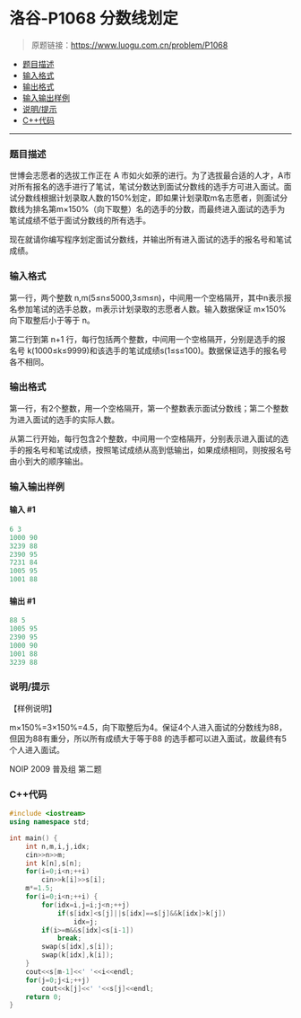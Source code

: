 # 洛谷-P1068 分数线划定

> 原题链接：https://www.luogu.com.cn/problem/P1068

- [题目描述](#题目描述)
- [输入格式](#输入格式)
- [输出格式](#输出格式)
- [输入输出样例](#输入输出样例)
- [说明/提示](#说明/提示)
- [C++代码](#C++代码)

---

### <a name="题目描述">题目描述</a>

世博会志愿者的选拔工作正在 A 市如火如荼的进行。为了选拔最合适的人才，A市对所有报名的选手进行了笔试，笔试分数达到面试分数线的选手方可进入面试。面试分数线根据计划录取人数的150%划定，即如果计划录取m名志愿者，则面试分数线为排名第m×150%（向下取整）名的选手的分数，而最终进入面试的选手为笔试成绩不低于面试分数线的所有选手。

现在就请你编写程序划定面试分数线，并输出所有进入面试的选手的报名号和笔试成绩。

### <a name="输入格式">输入格式</a>

第一行，两个整数 n,m(5≤n≤5000,3≤m≤n)，中间用一个空格隔开，其中n表示报名参加笔试的选手总数，m表示计划录取的志愿者人数。输入数据保证 m×150%向下取整后小于等于 n。

第二行到第 n+1 行，每行包括两个整数，中间用一个空格隔开，分别是选手的报名号 k(1000≤k≤9999)和该选手的笔试成绩s(1≤s≤100)。数据保证选手的报名号各不相同。

### <a name="输出格式">输出格式</a>

第一行，有2个整数，用一个空格隔开，第一个整数表示面试分数线；第二个整数为进入面试的选手的实际人数。

从第二行开始，每行包含2个整数，中间用一个空格隔开，分别表示进入面试的选手的报名号和笔试成绩，按照笔试成绩从高到低输出，如果成绩相同，则按报名号由小到大的顺序输出。

### <a name="输入输出样例">输入输出样例</a>

#### 输入 #1

```c++
6 3 
1000 90 
3239 88 
2390 95 
7231 84 
1005 95 
1001 88
```

#### 输出 #1

```c++
88 5 
1005 95 
2390 95 
1000 90 
1001 88 
3239 88 
```

### <a name="说明/提示">说明/提示</a>

【样例说明】

m×150%=3×150%=4.5，向下取整后为4。保证4个人进入面试的分数线为88，但因为88有重分，所以所有成绩大于等于88 的选手都可以进入面试，故最终有5个人进入面试。

NOIP 2009 普及组 第二题

### <a name="C++代码">C++代码</a>

```c++
#include <iostream>
using namespace std;

int main() {
    int n,m,i,j,idx;
    cin>>n>>m;
    int k[n],s[n];
    for(i=0;i<n;++i)
        cin>>k[i]>>s[i];
    m*=1.5;
    for(i=0;i<n;++i) {
        for(idx=i,j=i;j<n;++j)
            if(s[idx]<s[j]||s[idx]==s[j]&&k[idx]>k[j])
                idx=j;
        if(i>=m&&s[idx]<s[i-1])
            break;
        swap(s[idx],s[i]);
        swap(k[idx],k[i]);
    }
    cout<<s[m-1]<<' '<<i<<endl;
    for(j=0;j<i;++j)
        cout<<k[j]<<' '<<s[j]<<endl;
    return 0;
}
```